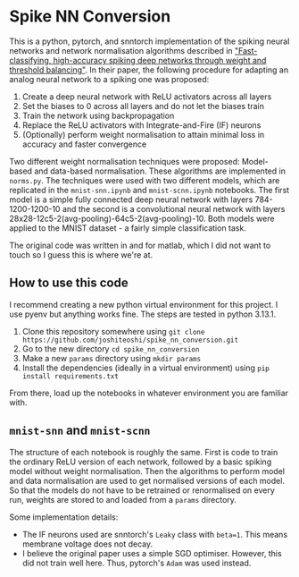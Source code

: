 # Spike NN Conversion

This is a python, pytorch, and snntorch implementation of the spiking neural networks and network normalisation algorithms described in ["Fast-classifying, high-accuracy spiking deep networks through weight and threshold balancing"](https://ieeexplore.ieee.org/document/7280696). In their paper, the following procedure for adapting an analog neural network to a spiking one was proposed:

 1. Create a deep neural network with ReLU activators across all layers
 2. Set the biases to 0 across all layers and do not let the biases train
 3. Train the network using backpropagation
 4. Replace the ReLU activators with Integrate-and-Fire (IF) neurons
 5. (Optionally) perform weight normalisation to attain minimal loss in accuracy and faster convergence

Two different weight normalisation techniques were proposed: Model-based and data-based normalisation. These algorithms are implemented in `norms.py`. The techniques were used with two different models, which are replicated in the `mnist-snn.ipynb` and `mnist-scnn.ipynb` notebooks. The first model is a simple fully connected deep neural network with layers 784-1200-1200-10 and the second is a convolutional neural network with layers 28x28-12c5-2(avg-pooling)-64c5-2(avg-pooling)-10. Both models were applied to the MNIST dataset - a fairly simple classification task.

The original code was written in and for matlab, which I did not want to touch so I guess this is where we're at.

## How to use this code

I recommend creating a new python virtual environment for this project. I use pyenv but anything works fine. The steps are tested in python 3.13.1.

 1. Clone this repository somewhere using `git clone https://github.com/joshiteoshi/spike_nn_conversion.git`
 2. Go to the new directory `cd spike_nn_conversion`
 3. Make a new `params` directory using `mkdir params`
 4. Install the dependencies (ideally in a virtual environment) using `pip install requirements.txt`

From there, load up the notebooks in whatever environment you are familiar with.

## `mnist-snn` and `mnist-scnn`

The structure of each notebook is roughly the same. First is code to train the ordinary ReLU version of each network, followed by a basic spiking model without weight normalisation. Then the algorithms to perform model and data normalisation are used to get normalised versions of each model. So that the models do not have to be retrained or renormalised on every run, weights are stored to and loaded from a `params` directory.

Some implementation details:
 - The IF neurons used are snntorch's `Leaky` class with `beta=1`. This means membrane voltage does not decay.
 - I believe the original paper uses a simple SGD optimiser. However, this did not train well here. Thus, pytorch's `Adam` was used instead.